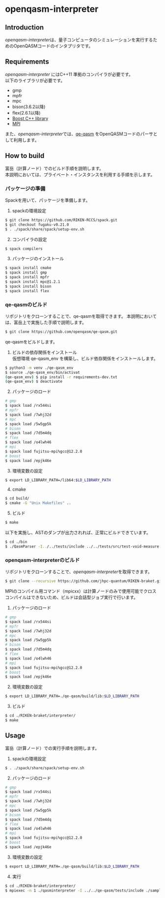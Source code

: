 # openqasm-interpreter

## Introduction

*openqasm-interpreter*は、量子コンピュータのシミュレーションを実行するためのOpenQASMコードのインタプリタです。

## Requirements

*openqasm-interpreter* にはC++11 準拠のコンパイラが必要です。  
以下のライブラリが必要です。  
- gmp
- mpfr
- mpc
- bison(3.6.2以降)
- flex(2.6.1以降)
- [Boost C++ library](https://www.boost.org/)
- [MPI](https://www.mpi-forum.org/)

また、*openqasm-interpreter*では、[qe-qasm](https://github.com/openqasm/qe-qasm) をOpenQASMコードのパーサとして利用します。

## How to build

富岳（計算ノード）でのビルド手順を説明します。  
本説明においては、プライベート・インスタンスを利用する手順を示します。

### パッケージの準備
Spackを用いて、パッケージを準備します。

1) spackの環境設定
```bash
$ git clone https://github.com/RIKEN-RCCS/spack.git
$ git checkout fugaku-v0.21.0
$ . ./spack/share/spack/setup-env.sh
```

2) コンパイラの設定

```bash
$ spack compilers
```
3) パッケージのインストール
```bash
$ spack install cmake
$ spack install gmp
$ spack install mpfr
$ spack install mpc@1.2.1
$ spack install bison
$ spack install flex
```

### qe-qasmのビルド
リポジトリをクローンすることで、qe-qasmを取得できます。
本説明においては、富岳上で実施した手順で説明します。

```bash
$ git clone https://github.com/openqasm/qe-qasm.git
```

qe-qasmをビルドします。
1) ビルドの依存関係をインストール  
仮想環境 qe-qasm_env を構築し、ビルド依存関係をインストールします。
```bash
$ python3 -m venv ./qe-qasm_env
$ source ./qe-qasm_env/bin/activat
(qe-qasm_env) $ pip install -r requirements-dev.txt
(qe-qasm_env) $ deactivate
```
2) パッケージのロード
```bash
# gmp
$ spack load /rx544si
# mpfr
$ spack load /7whj32d
# mpc
$ spack load /5w5gp5k
# bison
$ spack load /7d5m4dq
# flex
$ spack load /o4lwh46
# mpi
$ spack load fujitsu-mpi%gcc@12.2.0
# boost
$ spack load /epjk46e
```
3) 環境変数の設定
```bash
$ export LD_LIBRARY_PATH=/lib64:$LD_LIBRARY_PATH
```
4) cmake
```bash
$ cd build/
$ cmake -G "Unix Makefiles" ..
```
5) ビルド
```bash
$ make
```

以下を実施し、ASTのダンプが出力されれば、正常にビルドできています。
```bash
$ cd ./bin
$ ./QasmParser -I../../tests/include ../../tests/src/test-void-measure.qasm > ~/test-void-measure.xml
```

### openqasm-interpreterのビルド

リポジトリをクローンすることで、*openqasm-interpreter*を取得できます。

```bash
$ git clone --recursive https://github.com/jhpc-quantum/RIKEN-braket.git
```

MPIのコンパイル用コマンド（mpicxx）は計算ノードのみで使用可能でクロスコンパイルはできないため、ビルドは会話型ジョブ実行で行います。
1) パッケージのロード
```bash
# gmp
$ spack load /rx544si
# mpfr
$ spack load /7whj32d
# mpc
$ spack load /5w5gp5k
# bison
$ spack load /7d5m4dq
# flex
$ spack load /o4lwh46
# mpi
$ spack load fujitsu-mpi%gcc@12.2.0
# boost
$ spack load /epjk46e

```
2) 環境変数の設定
```bash
$ export LD_LIBRARY_PATH=./qe-qasm/build/lib:$LD_LIBRARY_PATH 
```
3) ビルド
```bash
$ cd ./RIKEN-braket/interpreter/
$ make
```

## Usage
富岳（計算ノード）での実行手順を説明します。  

1) spackの環境設定
```bash
$ . ./spack/share/spack/setup-env.sh
```

2) パッケージのロード
```bash
# gmp
$ spack load /rx544si
# mpfr
$ spack load /7whj32d
# mpc
$ spack load /5w5gp5k
# bison
$ spack load /7d5m4dq
# flex
$ spack load /o4lwh46
# mpi
$ spack load fujitsu-mpi%gcc@12.2.0
# boost
$ spack load /epjk46e

```
3) 環境変数の設定
```bash
$ export LD_LIBRARY_PATH=./qe-qasm/build/lib:$LD_LIBRARY_PATH 
```
4) 実行
```bash
$ cd ./RIKEN-braket/interpreter/
$ mpiexec -n 1 ./qasminterpreter -I ../../qe-qasm/tests/include ./sample/test_h_cx.qasm
```

